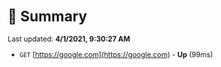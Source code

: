 # 📖 Summary
Last updated: **4/1/2021, 9:30:27 AM**

- `GET` [https://google.com](https://google.com) - **Up** (99ms)
